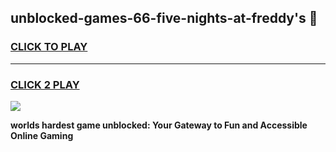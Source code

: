 
## unblocked-games-66-five-nights-at-freddy's 👋
<h3>
<a href="https://premium.freeplayer.one?title=unblocked-games-66-five-nights-at-freddy's&ref=14F">CLICK TO PLAY</a></h3>
<hr>

<h3>
<a href="https://premium.freeplayer.one?title=unblocked-games-66-five-nights-at-freddy's&ref=14F">CLICK 2 PLAY</a>
  
</h3>

<a href="https://premium.freeplayer.one?title=unblocked-games-66-five-nights-at-freddy's&ref=12F/"><img src="https://clearcache.store/games.png"></a>


**worlds hardest game unblocked: Your Gateway to Fun and Accessible Online Gaming**
